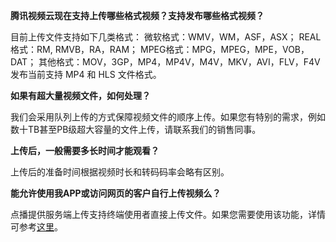 **腾讯视频云现在支持上传哪些格式视频？支持发布哪些格式视频？**

目前上传文件支持如下几类格式：
微软格式：WMV，WM，ASF，ASX；
REAL格式：RM, RMVB，RA，RAM；
MPEG格式：MPG，MPEG，MPE，VOB，DAT；
其他格式：MOV，3GP，MP4，MP4V，M4V，MKV，AVI，FLV，F4V
发布当前支持 MP4 和 HLS 文件格式。

**如果有超大量视频文件，如何处理？**

我们会采用队列上传的方式保障视频文件的顺序上传。如果您有特别的需求，例如数十TB甚至PB级超大容量的文件上传，请联系我们的销售同事。

 **上传后，一般需要多长时间才能观看？**

上传后的准备时间根据视频时长和转码码率会略有区别。

**能允许使用我APP或访问网页的客户自行上传视频么？**

点播提供服务端上传支持终端使用者直接上传文件。如果您需要使用该功能，详情可参考[这里](/document/product/266/9219)。